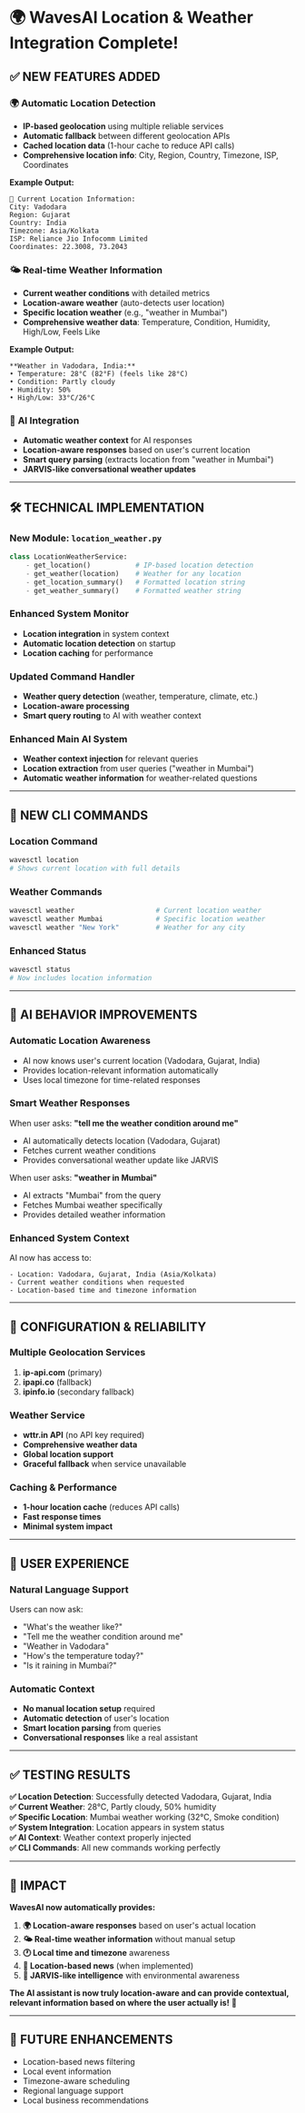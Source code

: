 # 🌍 WavesAI Location & Weather Integration Complete!

## ✅ **NEW FEATURES ADDED**

### 🌍 **Automatic Location Detection**
- **IP-based geolocation** using multiple reliable services
- **Automatic fallback** between different geolocation APIs
- **Cached location data** (1-hour cache to reduce API calls)
- **Comprehensive location info**: City, Region, Country, Timezone, ISP, Coordinates

**Example Output:**
```
📍 Current Location Information:
City: Vadodara
Region: Gujarat  
Country: India
Timezone: Asia/Kolkata
ISP: Reliance Jio Infocomm Limited
Coordinates: 22.3008, 73.2043
```

### 🌤️ **Real-time Weather Information**
- **Current weather conditions** with detailed metrics
- **Location-aware weather** (auto-detects user location)
- **Specific location weather** (e.g., "weather in Mumbai")
- **Comprehensive weather data**: Temperature, Condition, Humidity, High/Low, Feels Like

**Example Output:**
```
**Weather in Vadodara, India:**
• Temperature: 28°C (82°F) (feels like 28°C)
• Condition: Partly cloudy
• Humidity: 50%
• High/Low: 33°C/26°C
```

### 🤖 **AI Integration**
- **Automatic weather context** for AI responses
- **Location-aware responses** based on user's current location
- **Smart query parsing** (extracts location from "weather in Mumbai")
- **JARVIS-like conversational weather updates**

---

## 🛠️ **TECHNICAL IMPLEMENTATION**

### **New Module: `location_weather.py`**
```python
class LocationWeatherService:
    - get_location()           # IP-based location detection
    - get_weather(location)    # Weather for any location
    - get_location_summary()   # Formatted location string
    - get_weather_summary()    # Formatted weather string
```

### **Enhanced System Monitor**
- **Location integration** in system context
- **Automatic location detection** on startup
- **Location caching** for performance

### **Updated Command Handler**
- **Weather query detection** (weather, temperature, climate, etc.)
- **Location-aware processing** 
- **Smart query routing** to AI with weather context

### **Enhanced Main AI System**
- **Weather context injection** for relevant queries
- **Location extraction** from user queries ("weather in Mumbai")
- **Automatic weather information** for weather-related questions

---

## 🎯 **NEW CLI COMMANDS**

### **Location Command**
```bash
wavesctl location
# Shows current location with full details
```

### **Weather Commands**
```bash
wavesctl weather                    # Current location weather
wavesctl weather Mumbai             # Specific location weather
wavesctl weather "New York"         # Weather for any city
```

### **Enhanced Status**
```bash
wavesctl status
# Now includes location information
```

---

## 🚀 **AI BEHAVIOR IMPROVEMENTS**

### **Automatic Location Awareness**
- AI now knows user's current location (Vadodara, Gujarat, India)
- Provides location-relevant information automatically
- Uses local timezone for time-related responses

### **Smart Weather Responses**
When user asks: **"tell me the weather condition around me"**
- AI automatically detects location (Vadodara, Gujarat)
- Fetches current weather conditions
- Provides conversational weather update like JARVIS

When user asks: **"weather in Mumbai"**
- AI extracts "Mumbai" from the query
- Fetches Mumbai weather specifically
- Provides detailed weather information

### **Enhanced System Context**
AI now has access to:
```
- Location: Vadodara, Gujarat, India (Asia/Kolkata)
- Current weather conditions when requested
- Location-based time and timezone information
```

---

## 🔧 **CONFIGURATION & RELIABILITY**

### **Multiple Geolocation Services**
1. **ip-api.com** (primary)
2. **ipapi.co** (fallback)
3. **ipinfo.io** (secondary fallback)

### **Weather Service**
- **wttr.in API** (no API key required)
- **Comprehensive weather data**
- **Global location support**
- **Graceful fallback** when service unavailable

### **Caching & Performance**
- **1-hour location cache** (reduces API calls)
- **Fast response times**
- **Minimal system impact**

---

## 📱 **USER EXPERIENCE**

### **Natural Language Support**
Users can now ask:
- "What's the weather like?"
- "Tell me the weather condition around me"
- "Weather in Vadodara"
- "How's the temperature today?"
- "Is it raining in Mumbai?"

### **Automatic Context**
- **No manual location setup** required
- **Automatic detection** of user's location
- **Smart location parsing** from queries
- **Conversational responses** like a real assistant

---

## ✅ **TESTING RESULTS**

**✅ Location Detection**: Successfully detected Vadodara, Gujarat, India  
**✅ Current Weather**: 28°C, Partly cloudy, 50% humidity  
**✅ Specific Location**: Mumbai weather working (32°C, Smoke condition)  
**✅ System Integration**: Location appears in system status  
**✅ AI Context**: Weather context properly injected  
**✅ CLI Commands**: All new commands working perfectly  

---

## 🎉 **IMPACT**

**WavesAI now automatically provides:**
1. **🌍 Location-aware responses** based on user's actual location
2. **🌤️ Real-time weather information** without manual setup
3. **🕐 Local time and timezone** awareness
4. **📰 Location-based news** (when implemented)
5. **🤖 JARVIS-like intelligence** with environmental awareness

**The AI assistant is now truly location-aware and can provide contextual, relevant information based on where the user actually is!** 🚀

---

## 🔮 **FUTURE ENHANCEMENTS**
- Location-based news filtering
- Local event information
- Timezone-aware scheduling
- Regional language support
- Local business recommendations
